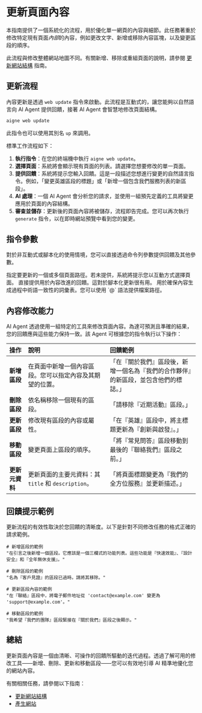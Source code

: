 # 更新頁面內容

本指南提供了一個系統化的流程，用於優化單一網頁的內容與細節。此任務著重於修改特定現有頁面*內部*的內容，例如更改文字、新增或移除內容區塊，以及變更區段的順序。

此流程與修改整體網站地圖不同。有關新增、移除或重組頁面的說明，請參閱 [更新網站結構](./core-tasks-updating-website-content-updating-website-structure.md) 指南。

## 更新流程

內容更新是透過 `web update` 指令來啟動。此流程是互動式的，讓您能夠以自然語言向 AI Agent 提供回饋，接著 AI Agent 會智慧地修改頁面結構。

```bash Command icon=lucide:terminal
aigne web update
```

此指令也可以使用其別名 `up` 來調用。

標準工作流程如下：

1.  **執行指令**：在您的終端機中執行 `aigne web update`。
2.  **選擇頁面**：系統將會顯示現有頁面的列表。請選擇您想要修改的單一頁面。
3.  **提供回饋**：系統將提示您輸入回饋。這是一段描述您想進行變更的自然語言指令。例如，「變更英雄區段的標題」或「新增一個包含我們服務列表的新區段」。
4.  **AI 處理**：一個 AI Agent 會分析您的請求，並使用一組預先定義的工具將變更應用於頁面的內容結構。
5.  **審查並儲存**：更新後的頁面內容將被儲存，流程即告完成。您可以再次執行 `generate` 指令，以在即時網站預覽中看到您的變更。

## 指令參數

對於非互動式或腳本化的使用情境，您可以直接透過命令列參數提供回饋及其他參數。

<x-field-group>
  <x-field data-name="--pages" data-type="array">
    <x-field-desc markdown>指定要更新的一個或多個頁面路徑。若未提供，系統將提示您以互動方式選擇頁面。</x-field-desc>
  </x-field>
  <x-field data-name="--feedback" data-type="string">
    <x-field-desc markdown>直接提供用於內容改進的回饋。這對於腳本化更新很有用。</x-field-desc>
  </x-field>
  <x-field data-name="--glossary" data-type="string">
    <x-field-desc markdown>用於確保內容生成過程中術語一致性的詞彙表。您可以使用 `@<file>` 語法提供檔案路徑。</x-field-desc>
  </x-field>
</x-field-group>

## 內容修改能力

AI Agent 透過使用一組特定的工具來修改頁面內容。為達可預測且準確的結果，您的回饋應與這些能力保持一致。該 Agent 可根據您的指令執行以下操作：

| 操作 | 說明 | 回饋範例 |
| :--- | :--- | :--- |
| **新增區段** | 在頁面中新增一個內容區段。您可以指定內容及其期望的位置。 | 「在『關於我們』區段後，新增一個名為『我們的合作夥伴』的新區段，並包含他們的標誌。」 |
| **刪除區段** | 依名稱移除一個現有的區段。 | 「請移除『近期活動』區段。」 |
| **更新區段** | 修改現有區段的內容或屬性。 | 「在『英雄』區段中，將主標題更新為『創新與啟發』。」 |
| **移動區段** | 變更頁面上區段的順序。 | 「將『常見問答』區段移動到最後的『聯絡我們』區段之前。」 |
| **更新元資料** | 更新頁面的主要元資料：其 `title` 和 `description`。 | 「將頁面標題變更為『我們的全方位服務』並更新描述。」 |

## 回饋提示範例

更新流程的有效性取決於您回饋的清晰度。以下是針對不同修改任務的格式正確的請求範例。

```text Example Prompts icon=lucide:clipboard-list
# 新增區段的範例
"在引言之後新增一個區段。它應該是一個三欄式的功能列表。這些功能是『快速效能』、『設計安全』和『全年無休支援』。"

# 刪除區段的範例
"名為『客戶見證』的區段已過時。請將其移除。"

# 更新區段內容的範例
"在『聯絡』區段中，將電子郵件地址從 'contact@example.com' 變更為 'support@example.com'。"

# 移動區段的範例
"我希望『我們的團隊』區段緊接在『關於我們』區段之後顯示。"
```

## 總結

更新頁面內容是一個由清晰、可操作的回饋所驅動的迭代過程。透過了解可用的修改工具——新增、刪除、更新和移動區段——您可以有效地引導 AI 精準地優化您的網站內容。

有關相關任務，請參閱以下指南：
- [更新網站結構](./core-tasks-updating-website-content-updating-website-structure.md)
- [產生網站](./core-tasks-generating-a-website.md)